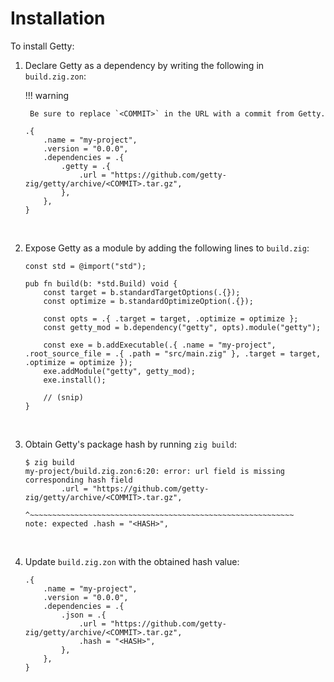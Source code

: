 # Installation

To install Getty:

1. Declare Getty as a dependency by writing the following in `build.zig.zon`:

    !!! warning

        Be sure to replace `<COMMIT>` in the URL with a commit from Getty.

    ```zig title="<code>build.zig.zon</code>"
    .{
        .name = "my-project",
        .version = "0.0.0",
        .dependencies = .{
            .getty = .{
                .url = "https://github.com/getty-zig/getty/archive/<COMMIT>.tar.gz",
            },
        },
    }
    ```
&nbsp;

2. Expose Getty as a module by adding the following lines to `build.zig`:

    ```zig title="<code>build.zig</code>" hl_lines="7-8 11"
    const std = @import("std");

    pub fn build(b: *std.Build) void {
        const target = b.standardTargetOptions(.{});
        const optimize = b.standardOptimizeOption(.{});

        const opts = .{ .target = target, .optimize = optimize };
        const getty_mod = b.dependency("getty", opts).module("getty");

        const exe = b.addExecutable(.{ .name = "my-project", .root_source_file = .{ .path = "src/main.zig" }, .target = target, .optimize = optimize });
        exe.addModule("getty", getty_mod);
        exe.install();

        // (snip)
    }
    ```
&nbsp;

3. Obtain Getty's package hash by running `zig build`:

    ```console title="Shell session"
    $ zig build
    my-project/build.zig.zon:6:20: error: url field is missing corresponding hash field
            .url = "https://github.com/getty-zig/getty/archive/<COMMIT>.tar.gz",
                   ^~~~~~~~~~~~~~~~~~~~~~~~~~~~~~~~~~~~~~~~~~~~~~~~~~~~~~~~~~~~
    note: expected .hash = "<HASH>",
    ```
&nbsp;

4. Update `build.zig.zon` with the obtained hash value:

    ```zig title="<code>build.zig.zon</code>" hl_lines="7"
    .{
        .name = "my-project",
        .version = "0.0.0",
        .dependencies = .{
            .json = .{
                .url = "https://github.com/getty-zig/getty/archive/<COMMIT>.tar.gz",
                .hash = "<HASH>",
            },
        },
    }
    ```
